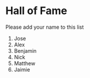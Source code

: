 # Hall of Fame
Please add your name to this list

1. Jose
2. Alex
3. Benjamin
4. Nick
5. Matthew
6. Jaimie
